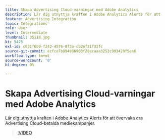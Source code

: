 ```yaml
---
title: Skapa Advertising Cloud-varningar med Adobe Analytics
description: Lär dig utnyttja kraften i Adobe Analytics Alerts för att övervaka era Advertising Cloud-betalda mediekampanjer.
feature: Advertising Integration
topic: Integrations
role: User
level: Intermediate
thumbnail: 35118.jpg
kt: 5475
exl-id: c021f6b9-f242-4576-8f3a-cb2ef31f32fc
source-git-commit: ecfce7b894986903f28ecaaa3252c903420f5aa8
workflow-type: tm+mt
source-wordcount: '0'
ht-degree: 0%

---
```


# Skapa Advertising Cloud-varningar med Adobe Analytics

Lär dig utnyttja kraften i Adobe Analytics Alerts för att övervaka era Advertising Cloud-betalda mediekampanjer.

>[!VIDEO](https://video.tv.adobe.com/v/35118/?quality=12&learn=on)
